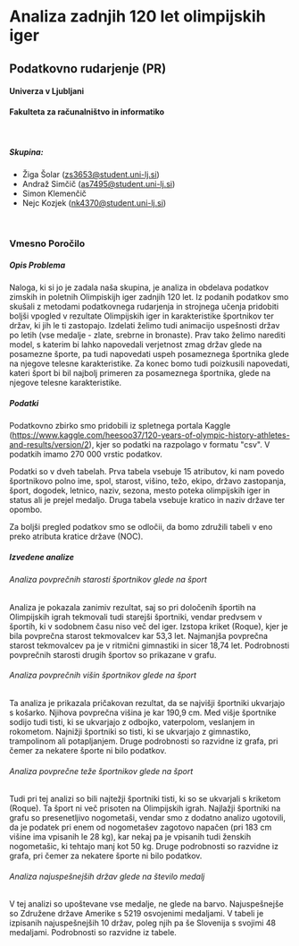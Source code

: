 # Analiza zadnjih 120 let olimpijskih iger
## Podatkovno rudarjenje (PR)
#### Univerza v Ljubljani
#### Fakulteta za računalništvo in informatiko
<br>

##### Skupina:
 - Žiga Šolar	(zs3653@student.uni-lj.si)
 - Andraž Simčič (as7495@student.uni-lj.si)
 - Simon Klemenčič 
 - Nejc Kozjek (nk4370@student.uni-lj.si)
 
<br>

### Vmesno Poročilo

##### Opis Problema

Naloga, ki si jo je zadala naša skupina, je analiza in obdelava podatkov zimskih in poletnih Olimpiskijh iger zadnjih 120 let. Iz podanih podatkov smo skušali z metodami podatkovnega rudarjenja in strojnega učenja pridobiti boljši vpogled v rezultate Olimpijskih iger in karakteristike športnikov ter držav, ki jih le ti zastopajo. Izdelati želimo tudi animacijo uspešnosti držav po letih (vse medalje - zlate, srebrne in bronaste). Prav tako želimo narediti model, s katerim bi lahko napovedali verjetnost zmag držav glede na posamezne športe, pa tudi napovedati uspeh posameznega športnika glede na njegove telesne karakteristike. Za konec bomo tudi poizkusili napovedati, kateri šport bi bil najbolj primeren za posameznega športnika, glede na njegove telesne karakteristike.


##### Podatki

Podatkovno zbirko smo pridobili iz spletnega portala Kaggle (https://www.kaggle.com/heesoo37/120-years-of-olympic-history-athletes-and-results/version/2), kjer so podatki na razpolago v formatu "csv". V podatkih imamo 270 000 vrstic podatkov.

Podatki so v dveh tabelah. Prva tabela vsebuje 15 atributov, ki nam povedo športnikovo polno ime, spol, starost, višino, težo, ekipo, državo zastopanja, šport, dogodek, letnico, naziv, sezona, mesto poteka olimpijskih iger in status ali je prejel medaljo. Druga tabela vsebuje kratico in naziv države ter opombo.

Za boljši pregled podatkov smo se odločii, da bomo združili tabeli v eno preko atributa kratice države (NOC).

##### Izvedene analize
###### Analiza povprečnih starosti športnikov glede na šport

Analiza je pokazala zanimiv rezultat, saj so pri določenih športih na Olimpijskih igrah tekmovali tudi starejši športniki, vendar predvsem v športih, ki v sodobnem času niso več del iger. Izstopa kriket (Roque), kjer je bila povprečna starost tekmovalcev kar 53,3 let. Najmanjša povprečna starost tekmovalcev pa je v ritmični gimnastiki in sicer 18,74 let. Podrobnosti povprečnih starosti drugih športov so prikazane v grafu.

###### Analiza povprečnih višin športnikov glede na šport

Ta analiza je prikazala pričakovan rezultat, da se najvišji športniki ukvarjajo s košarko. Njihova povprečna višina je kar 190,9 cm. Med višje športnike sodijo tudi tisti, ki se ukvarjajo z odbojko, vaterpolom, veslanjem in rokometom. Najnižji športniki so tisti, ki se ukvarjajo z gimnastiko, trampolinom ali potapljanjem. Druge podrobnosti so razvidne iz grafa, pri čemer za nekatere športe ni bilo podatkov.

###### Analiza povprečne teže športnikov glede na šport

Tudi pri tej analizi so bili najtežji športniki tisti, ki so se ukvarjali s kriketom (Roque). Ta šport ni več prisoten na Olimpijskih igrah. Najlažji športniki na grafu so presenetljivo nogometaši, vendar smo z dodatno analizo ugotovili, da je podatek pri enem od nogometašev zagotovo napačen (pri 183 cm višine ima vpisanih le 28 kg), kar nekaj pa je vpisanih tudi ženskih nogometašic, ki tehtajo manj kot 50 kg. Druge podrobnosti so razvidne iz grafa, pri čemer za nekatere športe ni bilo podatkov.

###### Analiza najuspešnejših držav glede na število medalj

V tej analizi so upoštevane vse medalje, ne glede na barvo. Najuspešnejše so Združene države Amerike s 5219 osvojenimi medaljami. V tabeli je izpisanih najuspešnejših 10 držav, poleg njih pa še Slovenija s svojimi 48 medaljami. Podrobnosti so razvidne iz tabele.
